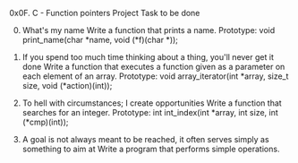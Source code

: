 0x0F. C - Function pointers Project
Task to be done

0. What's my name
Write a function that prints a name.
Prototype: void print_name(char *name, void (*f)(char *));

1. If you spend too much time thinking about a thing, you'll never get it done
Write a function that executes a function given as a parameter on each element of an array.
Prototype: void array_iterator(int *array, size_t size, void (*action)(int));

2. To hell with circumstances; I create opportunities
Write a function that searches for an integer.
Prototype: int int_index(int *array, int size, int (*cmp)(int));

3. A goal is not always meant to be reached, it often serves simply as something to aim at
Write a program that performs simple operations.

